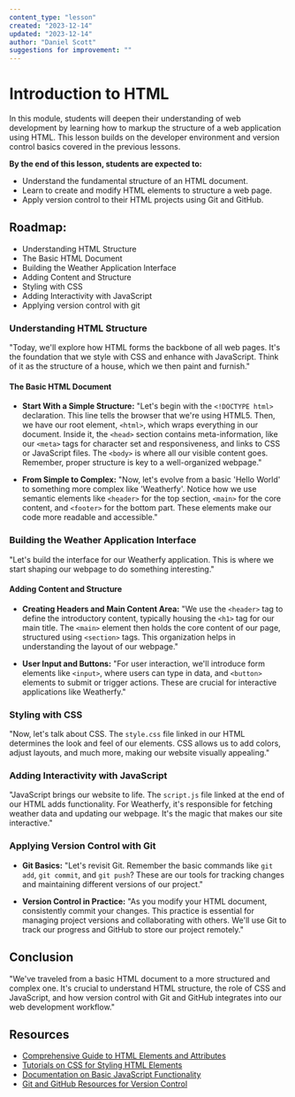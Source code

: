 ```yaml
---
content_type: "lesson"
created: "2023-12-14"
updated: "2023-12-14"
author: "Daniel Scott"
suggestions for improvement: ""
---
```


# Introduction to HTML

In this module, students will deepen their understanding of web development by learning how to markup the structure of a web application using HTML. This lesson builds on the developer environment and version control basics covered in the previous lessons.

**By the end of this lesson, students are expected to:**
- Understand the fundamental structure of an HTML document.
- Learn to create and modify HTML elements to structure a web page.
- Apply version control to their HTML projects using Git and GitHub.

## Roadmap:

- Understanding HTML Structure
- The Basic HTML Document
- Building the Weather Application Interface
- Adding Content and Structure
- Styling with CSS
- Adding Interactivity with JavaScript
- Applying version control with git

### Understanding HTML Structure
"Today, we'll explore how HTML forms the backbone of all web pages. It's the foundation that we style with CSS and enhance with JavaScript. Think of it as the structure of a house, which we then paint and furnish."

#### The Basic HTML Document
- **Start With a Simple Structure:** 
  "Let's begin with the `<!DOCTYPE html>` declaration. This line tells the browser that we're using HTML5. Then, we have our root element, `<html>`, which wraps everything in our document. Inside it, the `<head>` section contains meta-information, like our `<meta>` tags for character set and responsiveness, and links to CSS or JavaScript files. The `<body>` is where all our visible content goes. Remember, proper structure is key to a well-organized webpage."
  
- **From Simple to Complex:** 
  "Now, let's evolve from a basic 'Hello World' to something more complex like 'Weatherfy'. Notice how we use semantic elements like `<header>` for the top section, `<main>` for the core content, and `<footer>` for the bottom part. These elements make our code more readable and accessible."

### Building the Weather Application Interface
"Let's build the interface for our Weatherfy application. This is where we start shaping our webpage to do something interesting."

#### Adding Content and Structure
- **Creating Headers and Main Content Area:** 
  "We use the `<header>` tag to define the introductory content, typically housing the `<h1>` tag for our main title. The `<main>` element then holds the core content of our page, structured using `<section>` tags. This organization helps in understanding the layout of our webpage."

- **User Input and Buttons:** 
  "For user interaction, we'll introduce form elements like `<input>`, where users can type in data, and `<button>` elements to submit or trigger actions. These are crucial for interactive applications like Weatherfy."

### Styling with CSS
"Now, let's talk about CSS. The `style.css` file linked in our HTML determines the look and feel of our elements. CSS allows us to add colors, adjust layouts, and much more, making our website visually appealing."

### Adding Interactivity with JavaScript
"JavaScript brings our website to life. The `script.js` file linked at the end of our HTML adds functionality. For Weatherfy, it's responsible for fetching weather data and updating our webpage. It's the magic that makes our site interactive."

### Applying Version Control with Git
- **Git Basics:** 
  "Let's revisit Git. Remember the basic commands like `git add`, `git commit`, and `git push`? These are our tools for tracking changes and maintaining different versions of our project."
  
- **Version Control in Practice:** 
  "As you modify your HTML document, consistently commit your changes. This practice is essential for managing project versions and collaborating with others. We'll use Git to track our progress and GitHub to store our project remotely."

## Conclusion
"We've traveled from a basic HTML document to a more structured and complex one. It's crucial to understand HTML structure, the role of CSS and JavaScript, and how version control with Git and GitHub integrates into our web development workflow."

## Resources
- [Comprehensive Guide to HTML Elements and Attributes](https://www.w3schools.com/html/)
- [Tutorials on CSS for Styling HTML Elements](https://www.css-tricks.com/)
- [Documentation on Basic JavaScript Functionality](https://developer.mozilla.org/en-US/docs/Web/JavaScript)
- [Git and GitHub Resources for Version Control](https://github.com/git-guides/)
